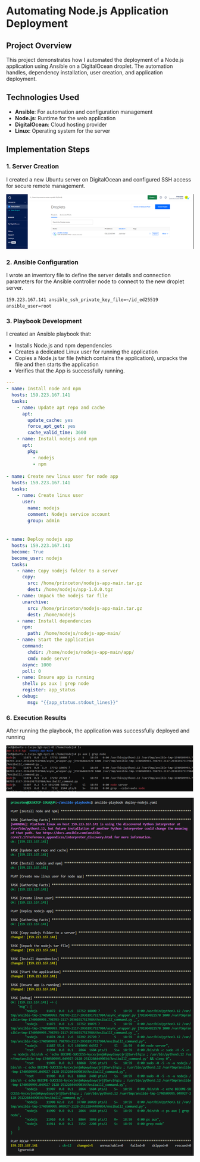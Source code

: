 # Automating Node.js Application Deployment

## Project Overview

This project demonstrates how I automated the deployment of a Node.js application using Ansible on a DigitalOcean droplet. The automation handles, dependency installation, user creation, and application deployment.

## Technologies Used

- **Ansible**: For automation and configuration management
- **Node.js**: Runtime for the web application
- **DigitalOcean**: Cloud hosting provider
- **Linux**: Operating system for the server

## Implementation Steps

### 1. Server Creation

I created a new Ubuntu server on DigitalOcean and configured SSH access for secure remote management.

![droplet](https://github.com/Princeton45/nodejs-ansible-deploy/blob/main/images/droplet.png)

### 2. Ansible Configuration

I wrote an inventory file to define the server details and connection parameters for the Ansible controller node to connect to the new droplet server.

`159.223.167.141 ansible_ssh_private_key_file=~/id_ed25519 ansible_user=root`


### 3. Playbook Development

I created an Ansible playbook that:
- Installs Node.js and npm dependencies
- Creates a dedicated Linux user for running the application
- Copies a Node.js tar file (which contains the application), unpacks the file and then starts the application
- Verifies that the App is successfully running.

```yaml
---
- name: Install node and npm
  hosts: 159.223.167.141
  tasks:
    - name: Update apt repo and cache
      apt:
        update_cache: yes
        force_apt_get: yes
        cache_valid_time: 3600
    - name: Install nodejs and npm
      apt:
        pkg:
          - nodejs
          - npm

- name: Create new linux user for node app
  hosts: 159.223.167.141
  tasks:
    - name: Create linux user
      user:
        name: nodejs
        comment: Nodejs service account
        group: admin


- name: Deploy nodejs app
  hosts: 159.223.167.141
  become: True
  become_user: nodejs
  tasks:
    - name: Copy nodejs folder to a server
      copy: 
        src: /home/princeton/nodejs-app-main.tar.gz
        dest: /home/nodejs/app-1.0.0.tgz
    - name: Unpack the nodejs tar file
      unarchive: 
        src: /home/princeton/nodejs-app-main.tar.gz
        dest: /home/nodejs
    - name: Install dependencies
      npm:
        path: /home/nodejs/nodejs-app-main/
    - name: Start the application
      command:
        chdir: /home/nodejs/nodejs-app-main/app/
        cmd: node server
      async: 1000
      poll: 0
    - name: Ensure app is running
      shell: ps aux | grep node
      register: app_status
    - debug:
        msg: "{{app_status.stdout_lines}}"
```


### 6. Execution Results

After running the playbook, the application was successfully deployed and running

![ps-aux](https://github.com/Princeton45/nodejs-ansible-deploy/blob/main/images/px-aux.png)

![ansible-playbook](https://github.com/Princeton45/nodejs-ansible-deploy/blob/main/images/ansible-playbook.png)

